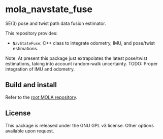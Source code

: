 # mola_navstate_fuse
SE(3) pose and twist path data fusion estimator.

This repository provides:
* `NavStateFuse`: C++ class to integrate odometry, IMU, and pose/twist estimations.

Note: At present this package just extrapolates the latest pose/twist estimations, taking into account
random-walk uncertainty. TODO: Proper integration of IMU and odometry.

## Build and install
Refer to the [root MOLA repository](https://github.com/MOLAorg/mola).

## License
This package is released under the GNU GPL v3 license. Other options available upon request.

